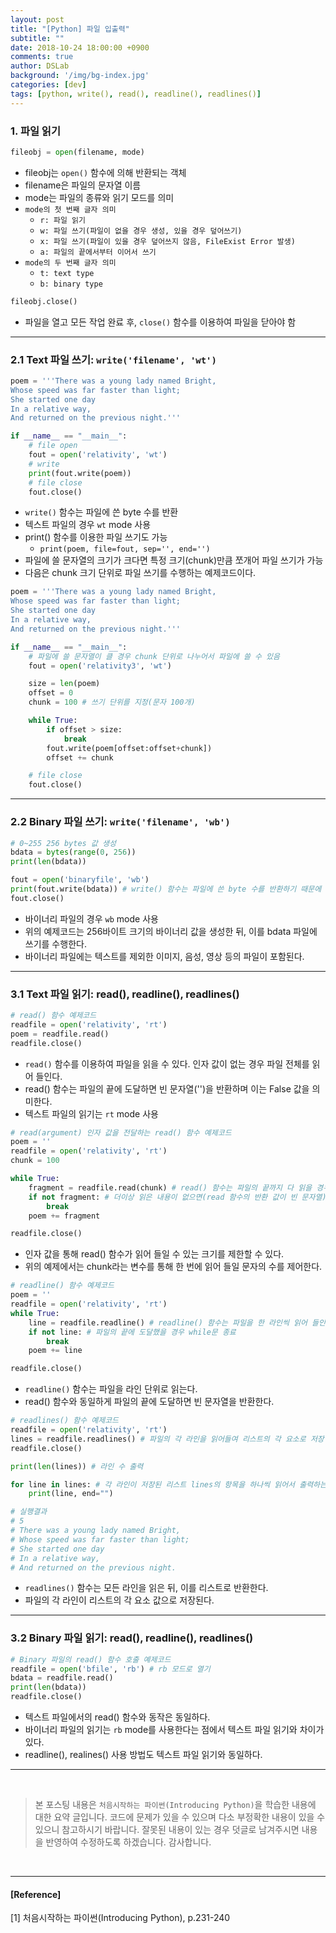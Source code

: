 ```yaml
---
layout: post
title: "[Python] 파일 입출력"
subtitle: ""
date: 2018-10-24 18:00:00 +0900
comments: true
author: DSLab
background: '/img/bg-index.jpg'
categories: [dev]
tags: [python, write(), read(), readline(), readlines()]
---
```


### 1. 파일 읽기  

```python
fileobj = open(filename, mode)
```
  - fileobj는 `open()` 함수에 의해 반환되는 객체
  - filename은 파일의 문자열 이름
  - mode는 파일의 종류와 읽기 모드를 의미
  - `mode의 첫 번째 글자 의미`
    - `r: 파일 읽기`
    - `w: 파일 쓰기(파일이 없을 경우 생성, 있을 경우 덮어쓰기)`
    - `x: 파일 쓰기(파일이 있을 경우 덮어쓰지 않음, FileExist Error 발생)`
    - `a: 파일의 끝에서부터 이어서 쓰기`
  - `mode의 두 번째 글자 의미`
    - `t: text type`
    - `b: binary type`

```python
fileobj.close()
```
  - 파일을 열고 모든 작업 완료 후, `close()` 함수를 이용하여 파일을 닫아야 함

---
### 2.1 Text 파일 쓰기: `write('filename', 'wt')`

```python
poem = '''There was a young lady named Bright,
Whose speed was far faster than light;
She started one day
In a relative way,
And returned on the previous night.'''

if __name__ == "__main__":
    # file open
    fout = open('relativity', 'wt')
    # write
    print(fout.write(poem))
    # file close
    fout.close()
```

  - `write()` 함수는 파일에 쓴 byte 수를 반환
  - 텍스트 파일의 경우 `wt` mode 사용
  - print() 함수를 이용한 파일 쓰기도 가능
    - `print(poem, file=fout, sep='', end='')`
  - 파일에 쓸 문자열의 크기가 크다면 특정 크기(chunk)만큼 쪼개어 파일 쓰기가 가능
  - 다음은 chunk 크기 단위로 파일 쓰기를 수행하는 예제코드이다.

```python
poem = '''There was a young lady named Bright,
Whose speed was far faster than light;
She started one day
In a relative way,
And returned on the previous night.'''

if __name__ == "__main__":
    # 파일에 쓸 문자열이 클 경우 chunk 단위로 나누어서 파일에 쓸 수 있음
    fout = open('relativity3', 'wt')

    size = len(poem)
    offset = 0
    chunk = 100 # 쓰기 단위를 지정(문자 100개)

    while True:
        if offset > size:
            break
        fout.write(poem[offset:offset+chunk])
        offset += chunk

    # file close
    fout.close()
```

---
### 2.2 Binary 파일 쓰기: `write('filename', 'wb')`

```python
# 0~255 256 bytes 값 생성
bdata = bytes(range(0, 256))
print(len(bdata))

fout = open('binaryfile', 'wb')
print(fout.write(bdata)) # write() 함수는 파일에 쓴 byte 수를 반환하기 때문에 bdata의 값을 정상적으로 쓴 경우 256이 출력된다.
fout.close()
```

  - 바이너리 파일의 경우 `wb` mode 사용
  - 위의 예제코드는 256바이트 크기의 바이너리 값을 생성한 뒤, 이를 bdata 파일에 쓰기를 수행한다.
  - 바이너리 파일에는 텍스트를 제외한 이미지, 음성, 영상 등의 파일이 포함된다.

---
### 3.1 Text 파일 읽기: read(), readline(), readlines()

```python
# read() 함수 예제코드
readfile = open('relativity', 'rt')
poem = readfile.read()
readfile.close()

```

  - `read()` 함수를 이용하여 파일을 읽을 수 있다. 인자 값이 없는 경우 파일 전체를 읽어 들인다.
  - read() 함수는 파일의 끝에 도달하면 빈 문자열('')을 반환하며 이는 False 값을 의미한다.
  - 텍스트 파일의 읽기는 `rt` mode 사용

```python
# read(argument) 인자 값을 전달하는 read() 함수 예제코드
poem = ''
readfile = open('relativity', 'rt')
chunk = 100

while True:
    fragment = readfile.read(chunk) # read() 함수는 파일의 끝까지 다 읽을 경우 '' 빈 문자열을 반환
    if not fragment: # 더이상 읽은 내용이 없으면(read 함수의 반환 값이 빈 문자열) break --> 빈 문자열은 False
        break
    poem += fragment

readfile.close()

```

  - 인자 값을 통해 read() 함수가 읽어 들일 수 있는 크기를 제한할 수 있다.
  - 위의 예제에서는 chunk라는 변수를 통해 한 번에 읽어 들일 문자의 수를 제어한다.

```python
# readline() 함수 예제코드
poem = ''
readfile = open('relativity', 'rt')
while True:
    line = readfile.readline() # readline() 함수는 파일을 한 라인씩 읽어 들인다.
    if not line: # 파일의 끝에 도달했을 경우 while문 종료
        break
    poem += line

readfile.close()
```

  - `readline()` 함수는 파일을 라인 단위로 읽는다.
  - read() 함수와 동일하게 파일의 끝에 도달하면 빈 문자열을 반환한다.

```python
# readlines() 함수 예제코드
readfile = open('relativity', 'rt')
lines = readfile.readlines() # 파일의 각 라인을 읽어들여 리스트의 각 요소로 저장
readfile.close()

print(len(lines)) # 라인 수 출력

for line in lines: # 각 라인이 저장된 리스트 lines의 항목을 하나씩 읽어서 출력하는 for문
    print(line, end="")

# 실행결과
# 5
# There was a young lady named Bright,
# Whose speed was far faster than light;
# She started one day
# In a relative way,
# And returned on the previous night.

```

  - `readlines()` 함수는 모든 라인을 읽은 뒤, 이를 리스트로 반환한다.
  - 파일의 각 라인이 리스트의 각 요소 값으로 저장된다.

---

### 3.2 Binary 파일 읽기: read(), readline(), readlines()

```python
# Binary 파일의 read() 함수 호출 예제코드
readfile = open('bfile', 'rb') # rb 모드로 열기
bdata = readfile.read()
print(len(bdata))
readfile.close()

```

  - 텍스트 파일에서의 read() 함수와 동작은 동일하다.
  - 바이너리 파일의 읽기는 `rb` mode를 사용한다는 점에서 텍스트 파일 읽기와 차이가 있다.
  - readline(), realines() 사용 방법도 텍스트 파일 읽기와 동일하다.

---


<br>

>본 포스팅 내용은 `처음시작하는 파이썬(Introducing Python)`을 학습한 내용에 대한 요약 글입니다. 코드에 문제가 있을 수 있으며 다소 부정확한 내용이 있을 수 있으니 참고하시기 바랍니다. 잘못된 내용이 있는 경우 덧글로 남겨주시면 내용을 반영하여 수정하도록 하겠습니다. 감사합니다.

<br>

---

#### [Reference]

[1] 처음시작하는 파이썬(Introducing Python), p.231-240
